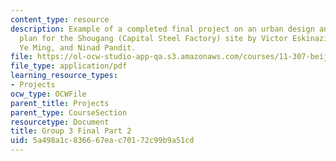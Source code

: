 ```yaml
---
content_type: resource
description: Example of a completed final project on an urban design and development
  plan for the Shougang (Capital Steel Factory) site by Victor Eskinazi, Ian Kaminski-Coughlin,
  Ye Ming, and Ninad Pandit.
file: https://ol-ocw-studio-app-qa.s3.amazonaws.com/courses/11-307-beijing-urban-design-studio-summer-2008/5a498a1c836667eac70172c99b9a51cd_group3_final_2.pdf
file_type: application/pdf
learning_resource_types:
- Projects
ocw_type: OCWFile
parent_title: Projects
parent_type: CourseSection
resourcetype: Document
title: Group 3 Final Part 2
uid: 5a498a1c-8366-67ea-c701-72c99b9a51cd
---
```

